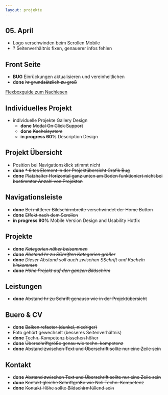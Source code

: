 ```yaml
---
layout: projekte
---
```

## 05. April

* Logo verschwinden beim Scrollen Mobile
* ? Seitenverhältnis fixen, genauerer infos fehlen

## Front Seite


  * **BUG** Einrückungen aktualisieren und vereinheitlichen
  * **done** ~~hr grundsätzlich zu groß~~


[Flexboxguide zum Nachlesen](https://css-tricks.com/snippets/css/a-guide-to-flexbox/)

## Individuelles Projekt

* individuelle Projekte Gallery Design
  * **done** ~~Modal On Click Support~~
  * **done** ~~Kachelsystem~~
  * **in progress 60%** Description Design

## Projekt Übersicht

* Position bei Navigationsklick stimmt nicht
* **done** ~~* 6.tes Element in der Projektübersicht Grafik Bug~~
* **done** ~~Platzhalter Horizontal ganz unten am Boden funktioniert nicht bei bestimmter Anzahl von Projekten~~



## Navigationsleiste

* **done** ~~Bei mittlerer Bildschirmbreite verschwindet der Home Button~~
* **done** ~~Effekt nach dem Scrollen~~
* **in progress 90%** Mobile Version Design and Usability Hotfix

## Projekte

* **done** ~~_Kategorien näher beisammen_~~
* **done** ~~_Abstand hr zu SChriften Kategorien größer_~~
* **done** ~~_Dieser Abstand soll auch zwischen SSchrift und Kacheln hinkommen_~~
* **done** ~~_Höhe Projekt auf den ganzen Bildschirm_~~

## Leistungen

* **done** ~~Abstand hr zu Schrift genauso wie in der Projektübersicht~~

## Buero & CV

* **done** ~~Balken refactor (dunkel, niedriger)~~
* Foto gehört gewechselt (besseres Seitenverhältnis)
* **done** ~~Techn. Kompetenz bisschen höher~~
* **done** ~~Überschriftgröße genau wie techn. kompetenz~~
* **done** ~~Abstand zwischen Text und Überschrift sollte nur eine Zeile sein~~

## Kontakt

* **done** ~~Abstand zwischen Text und Überschrift sollte nur eine Zeile sein~~
* **done** ~~Kontakt gleiche Schriftgröße wie Neli Techn. Kompetenz~~
* **done** ~~Kontakt Höhe sollte Bildschirmfüllend sein~~
